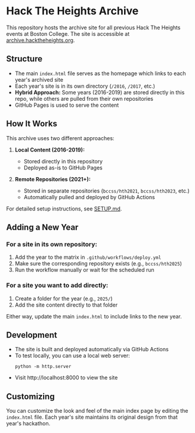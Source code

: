 # Hack The Heights Archive

This repository hosts the archive site for all previous Hack The Heights events at Boston College. The site is accessible at [archive.hacktheheights.org](https://archive.hacktheheights.org).

## Structure

- The main `index.html` file serves as the homepage which links to each year's archived site
- Each year's site is in its own directory (`/2016`, `/2017`, etc.)
- **Hybrid Approach:** Some years (2016-2019) are stored directly in this repo, while others are pulled from their own repositories
- GitHub Pages is used to serve the content

## How It Works

This archive uses two different approaches:

1. **Local Content (2016-2019):** 
   - Stored directly in this repository
   - Deployed as-is to GitHub Pages

2. **Remote Repositories (2021+):**
   - Stored in separate repositories (`bccss/hth2021`, `bccss/hth2023`, etc.)
   - Automatically pulled and deployed by GitHub Actions

For detailed setup instructions, see [SETUP.md](SETUP.md).

## Adding a New Year

### For a site in its own repository:

1. Add the year to the matrix in `.github/workflows/deploy.yml`
2. Make sure the corresponding repository exists (e.g., `bccss/hth2025`)
3. Run the workflow manually or wait for the scheduled run

### For a site you want to add directly:

1. Create a folder for the year (e.g., `2025/`)
2. Add the site content directly to that folder

Either way, update the main `index.html` to include links to the new year.

## Development

- The site is built and deployed automatically via GitHub Actions
- To test locally, you can use a local web server:
  ```
  python -m http.server
  ```
- Visit http://localhost:8000 to view the site

## Customizing

You can customize the look and feel of the main index page by editing the `index.html` file. Each year's site maintains its original design from that year's hackathon. 